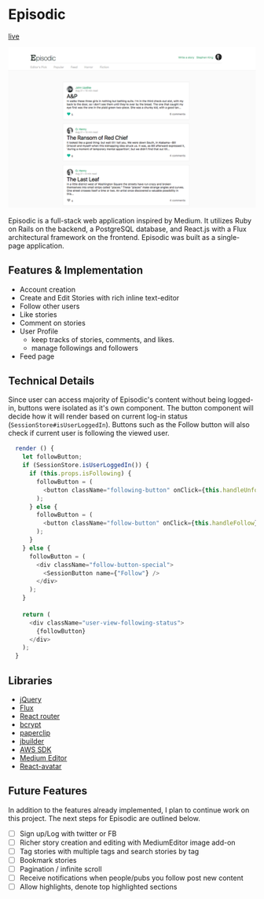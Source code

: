 # Episodic

[live][heroku]

[heroku]: http://www.episodic.space/

![Image of Yaktocat](docs/sample.png)

Episodic is a full-stack web application inspired by Medium.  It utilizes Ruby on Rails on the backend, a PostgreSQL database, and React.js with a Flux architectural framework on the frontend. Episodic was built as a single-page application.

## Features & Implementation

- Account creation
- Create and Edit Stories with rich inline text-editor
- Follow other users
- Like stories
- Comment on stories
- User Profile
  - keep tracks of stories, comments, and likes.
  - manage followings and followers
- Feed page

## Technical Details

Since user can access majority of Episodic's content without being logged-in, buttons were isolated as it's own component. The button component will decide how it will render based on current log-in status (`SessionStore#isUserLoggedIn`). Buttons such as the Follow button will also check if current user is following the viewed user.

```javascript
  render () {
    let followButton;
    if (SessionStore.isUserLoggedIn()) {
      if (this.props.isFollowing) {
        followButton = (
          <button className="following-button" onClick={this.handleUnfollow}> Following </button>
        );
      } else {
        followButton = (
          <button className="follow-button" onClick={this.handleFollow}> Follow </button>
        );
      }
    } else {
      followButton = (
        <div className="follow-button-special">
          <SessionButton name={"Follow"} />
        </div>
      );
    }

    return (
      <div className="user-view-following-status">
        {followButton}
      </div>
    );
  }
```

## Libraries

- [jQuery](http://jquery.com)
- [Flux](https://facebook.github.io/flux)
- [React router](https://github.com/rackt/react-router)
- [bcrypt](https://github.com/codahale/bcrypt-ruby)
- [paperclip](https://github.com/thoughtbot/paperclip)
- [jbuilder](https://github.com/rails/jbuilder)
- [AWS SDK](https://github.com/aws/aws-sdk-rails)
- [Medium Editor](https://yabwe.github.io/medium-editor/)
- [React-avatar](https://www.npmjs.com/package/react-avatar)



## Future Features

In addition to the features already implemented, I plan to continue work on this project.  The next steps for Episodic are outlined below.

- [ ] Sign up/Log with twitter or FB
- [ ] Richer story creation and editing with MediumEditor image add-on
- [ ] Tag stories with multiple tags and search stories by tag
- [ ] Bookmark stories
- [ ] Pagination / infinite scroll
- [ ] Receive notifications when people/pubs you follow post new content
- [ ] Allow highlights, denote top highlighted sections
